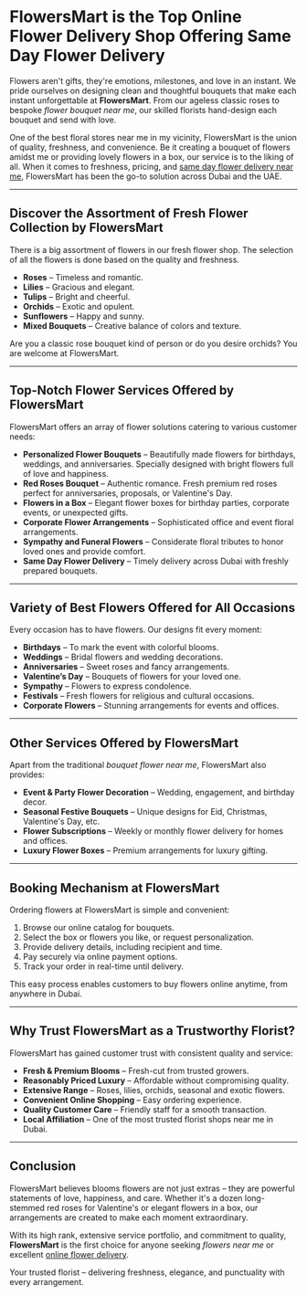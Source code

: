 # FlowersMart is the Top Online Flower Delivery Shop Offering Same Day Flower Delivery

Flowers aren't gifts, they're emotions, milestones, and love in an instant. We pride ourselves on designing clean and thoughtful bouquets that make each instant unforgettable at **FlowersMart**. From our ageless classic roses to bespoke *flower bouquet near me*, our skilled florists hand-design each bouquet and send with love.  

One of the best floral stores near me in my vicinity, FlowersMart is the union of quality, freshness, and convenience. Be it creating a bouquet of flowers amidst me or providing lovely flowers in a box, our service is to the liking of all. When it comes to freshness, pricing, and [same day flower delivery near me](https://flowersmart.ae/), FlowersMart has been the go-to solution across Dubai and the UAE.  

---

## Discover the Assortment of Fresh Flower Collection by FlowersMart

There is a big assortment of flowers in our fresh flower shop. The selection of all the flowers is done based on the quality and freshness.  

- **Roses** – Timeless and romantic.  
- **Lilies** – Gracious and elegant.  
- **Tulips** – Bright and cheerful.  
- **Orchids** – Exotic and opulent.  
- **Sunflowers** – Happy and sunny.  
- **Mixed Bouquets** – Creative balance of colors and texture.  

Are you a classic rose bouquet kind of person or do you desire orchids? You are welcome at FlowersMart.  

---

## Top-Notch Flower Services Offered by FlowersMart

FlowersMart offers an array of flower solutions catering to various customer needs:  

- **Personalized Flower Bouquets** – Beautifully made flowers for birthdays, weddings, and anniversaries. Specially designed with bright flowers full of love and happiness.  
- **Red Roses Bouquet** – Authentic romance. Fresh premium red roses perfect for anniversaries, proposals, or Valentine's Day.  
- **Flowers in a Box** – Elegant flower boxes for birthday parties, corporate events, or unexpected gifts.  
- **Corporate Flower Arrangements** – Sophisticated office and event floral arrangements.  
- **Sympathy and Funeral Flowers** – Considerate floral tributes to honor loved ones and provide comfort.  
- **Same Day Flower Delivery** – Timely delivery across Dubai with freshly prepared bouquets.  

---

## Variety of Best Flowers Offered for All Occasions

Every occasion has to have flowers. Our designs fit every moment:  

- **Birthdays** – To mark the event with colorful blooms.  
- **Weddings** – Bridal flowers and wedding decorations.  
- **Anniversaries** – Sweet roses and fancy arrangements.  
- **Valentine’s Day** – Bouquets of flowers for your loved one.  
- **Sympathy** – Flowers to express condolence.  
- **Festivals** – Fresh flowers for religious and cultural occasions.  
- **Corporate Flowers** – Stunning arrangements for events and offices.  

---

## Other Services Offered by FlowersMart

Apart from the traditional *bouquet flower near me*, FlowersMart also provides:  

- **Event & Party Flower Decoration** – Wedding, engagement, and birthday decor.  
- **Seasonal Festive Bouquets** – Unique designs for Eid, Christmas, Valentine's Day, etc.  
- **Flower Subscriptions** – Weekly or monthly flower delivery for homes and offices.  
- **Luxury Flower Boxes** – Premium arrangements for luxury gifting.  

---

## Booking Mechanism at FlowersMart

Ordering flowers at FlowersMart is simple and convenient:  

1. Browse our online catalog for bouquets.  
2. Select the box or flowers you like, or request personalization.  
3. Provide delivery details, including recipient and time.  
4. Pay securely via online payment options.  
5. Track your order in real-time until delivery.  

This easy process enables customers to buy flowers online anytime, from anywhere in Dubai.  

---

## Why Trust FlowersMart as a Trustworthy Florist?

FlowersMart has gained customer trust with consistent quality and service:  

- **Fresh & Premium Blooms** – Fresh-cut from trusted growers.  
- **Reasonably Priced Luxury** – Affordable without compromising quality.  
- **Extensive Range** – Roses, lilies, orchids, seasonal and exotic flowers.  
- **Convenient Online Shopping** – Easy ordering experience.  
- **Quality Customer Care** – Friendly staff for a smooth transaction.  
- **Local Affiliation** – One of the most trusted florist shops near me in Dubai.  

---

## Conclusion

FlowersMart believes blooms flowers are not just extras – they are powerful statements of love, happiness, and care. Whether it's a dozen long-stemmed red roses for Valentine's or elegant flowers in a box, our arrangements are created to make each moment extraordinary.  

With its high rank, extensive service portfolio, and commitment to quality, **FlowersMart** is the first choice for anyone seeking *flowers near me* or excellent [online flower delivery](https://flowersmart.ae/).  

Your trusted florist – delivering freshness, elegance, and punctuality with every arrangement.  
